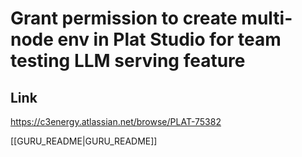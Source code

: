 # Grant permission to create multi-node env in Plat Studio for team testing LLM serving feature
## Link
https://c3energy.atlassian.net/browse/PLAT-75382

[[GURU_README|GURU_README]] 


